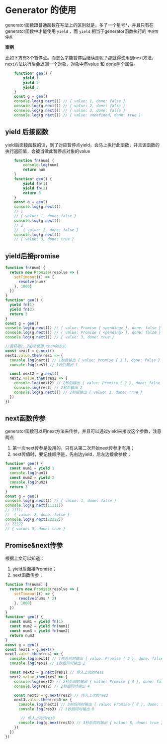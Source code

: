 # Generator 的使用

generator函数跟普通函数在写法上的区别就是，多了一个星号*，并且只有在generator函数中才能使用 `yield` ，而 `yield` 相当于generator函数执行的 `中途暂停点`

**案例**

比如下方有3个暂停点。而怎么才能暂停后继续走呢？那就得使用到next方法，next方法执行后会返回一个对象，对象中有value 和 done两个属性。

```js
    function* gen() {
        yield 1
        yield 2
        yield 3
    }
    const g = gen()
    console.log(g.next()) // { value: 1, done: false }
    console.log(g.next()) // { value: 2, done: false }
    console.log(g.next()) // { value: 3, done: false }
    console.log(g.next()) // { value: undefined, done: true }
```

## yield 后接函数

yield后面接函数的话，到了对应暂停点yield，会马上执行此函数，并且该函数的执行返回值，会被当做此暂停点对象的value

```js
    function fn(num) {
        console.log(num)
        return num
    }
    function* gen() {
        yield fn(1)
        yield fn(2)
        return 3
    }
    const g = gen()
    console.log(g.next()) 
    // 1
    // { value: 1, done: false }
    console.log(g.next())
    // 2
    //  { value: 2, done: false }
    console.log(g.next()) 
    // { value: 3, done: true }
```

## yield后接promise

```js
function fn(num) {
  return new Promise(resolve => {
    setTimeout(() => {
      resolve(num)
    }, 1000)
  })
}
function* gen() {
  yield fn(1)
  yield fn(2)
  return 3
}
const g = gen()
console.log(g.next()) // { value: Promise { <pending> }, done: false }
console.log(g.next()) // { value: Promise { <pending> }, done: false }
console.log(g.next()) // { value: 3, done: true }

//要获取1，2必须使用.then的方式
const next1 = g.next()
next1.value.then(res1 => {
  console.log(next1) // 1秒后输出 { value: Promise { 1 }, done: false }
  console.log(res1) // 1秒后输出 1

  const next2 = g.next()
  next2.value.then(res2 => {
    console.log(next2) // 2秒后输出 { value: Promise { 2 }, done: false }
    console.log(res2) // 2秒后输出 2
    console.log(g.next()) // 2秒后输出 { value: 3, done: true }
  })
})
```

## next函数传参

generator函数可以用next方法来传参，并且可以通过yield来接收这个参数，注意两点

1. 第一次next传参是没用的，只有从第二次开始next传参才有用；
2. next传值时，要记住顺序是，先右边yield，后左边接收参数；

```js
function* gen() {
  const num1 = yield 1
  console.log(num1)
  const num2 = yield 2
  console.log(num2)
  return 3
}
const g = gen()
console.log(g.next()) // { value: 1, done: false }
console.log(g.next(11111))
// 11111
//  { value: 2, done: false }
console.log(g.next(22222)) 
// 22222
// { value: 3, done: true }
```

## Promise&next传参

根据上文可以知道：

1. yield后面接Promise；
2. next函数传参；

```js
function fn(nums) {
  return new Promise(resolve => {
    setTimeout(() => {
      resolve(nums * 2)
    }, 1000)
  })
}
function* gen() {
  const num1 = yield fn(1)
  const num2 = yield fn(num1)
  const num3 = yield fn(num2)
  return num3
}
const g = gen()
const next1 = g.next()
next1.value.then(res1 => {
  console.log(next1) // 1秒后同时输出 { value: Promise { 2 }, done: false }
  console.log(res1) // 1秒后同时输出 2

  const next2 = g.next(res1) // 传入上次的res1
  next2.value.then(res2 => {
    console.log(next2) // 2秒后同时输出 { value: Promise { 4 }, done: false }
    console.log(res2) // 2秒后同时输出 4

    const next3 = g.next(res2) // 传入上次的res2
    next3.value.then(res3 => {
      console.log(next3) // 3秒后同时输出 { value: Promise { 8 }, done: false }
      console.log(res3) // 3秒后同时输出 8

       // 传入上次的res3
      console.log(g.next(res3)) // 3秒后同时输出 { value: 8, done: true }
    })
  })
})
```
